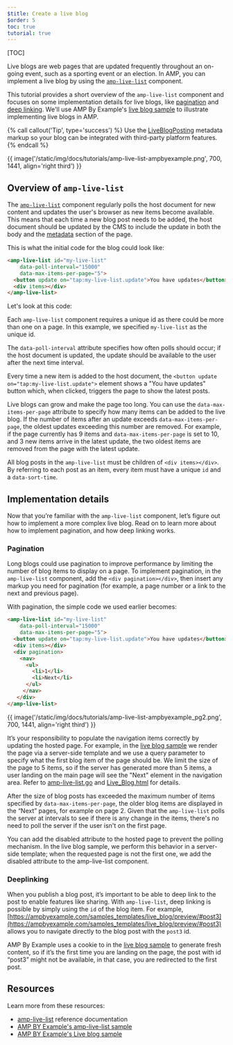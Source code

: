 ```yaml
---
$title: Create a live blog
$order: 5
toc: true
tutorial: true
---
```


[TOC]



Live blogs are web pages that are updated frequently throughout an on-going event, such as a sporting event or an election. In AMP, you can implement a live blog by using the [`amp-live-list`](/docs/reference/components/amp-live-list.html) component.

This tutorial provides a short overview of the `amp-live-list` component and focuses on some implementation details for live blogs, like [pagination](#pagination) and [deep linking](#deeplinking). We'll use AMP By Example's [live blog sample](https://www.ampbyexample.com/samples_templates/live_blog/) to illustrate implementing live blogs in AMP.

{% call callout('Tip', type='success') %}
Use the [LiveBlogPosting](http://schema.org/LiveBlogPosting) metadata markup so your blog can be integrated with third-party platform features.
{% endcall %}

{{ image('/static/img/docs/tutorials/amp-live-list-ampbyexample.png', 700, 1441, align='right third') }} 

## Overview of `amp-live-list`

The [`amp-live-list`](/docs/reference/components/amp-live-list.html) component regularly polls the host document for new content and updates the user's browser as new items become available. This means that each time a new blog post needs to be added, the host document should be updated by the CMS to include the update in both the body and the [metadata](https://ampbyexample.com/samples_templates/live_blog/#metadata) section of the page.


This is what the initial code for the blog could look like:

```html
<amp-live-list id="my-live-list"
    data-poll-interval="15000"
    data-max-items-per-page="5">
  <button update on="tap:my-live-list.update">You have updates</button>
  <div items></div>
</amp-live-list>
```

Let's look at this code:

Each `amp-live-list` component requires a unique id as there could be more than one on a page.  In this example, we specified `my-live-list` as the unique id.

The `data-poll-interval` attribute specifies how often polls should occur; if the host document is updated, the update should be available to the user after the next time interval.

Every time a new item is added to the host document, the `<button update on="tap:my-live-list.update">` element shows a "You have updates" button which, when clicked, triggers the page to show the latest posts.

Live blogs can grow and make the page too long. You can use the `data-max-items-per-page` attribute to specify how many items can be added to the live blog. If the number of items after an update exceeds `data-max-items-per-page`, the oldest updates exceeding this number are removed. For example, if the page currently has 9 items and `data-max-items-per-page` is set to 10, and 3 new items arrive in the latest update, the two oldest items are removed from the page with the latest update.

All blog posts in the `amp-live-list` must be children of `<div items></div>`. By referring to each post as an item, every item must have a unique `id` and a `data-sort-time`.

## Implementation details

Now that you’re familiar with the `amp-live-list` component, let’s figure out how to implement a more complex live blog. Read on to learn more about how to implement pagination, and how deep linking works.

### Pagination

Long blogs could use pagination to improve performance by limiting the number of blog items to display on a page. To implement pagination, in the `amp-live-list` component, add the `<div pagination></div>`, then insert any markup you need for pagination (for example, a page number or a link to the next and previous page).

With pagination, the simple code we used earlier becomes:

```html
<amp-live-list id="my-live-list"
    data-poll-interval="15000"
    data-max-items-per-page="5">
  <button update on="tap:my-live-list.update">You have updates</button>
  <div items></div>
  <div pagination>
    <nav>
      <ul>
        <li>1</li>
        <li>Next</li>
      </ul>
     </nav>
   </div>
</amp-live-list>
```

{{ image('/static/img/docs/tutorials/amp-live-list-ampbyexample_pg2.png', 700, 1441, align='right third') }}  

It’s your responsibility to populate the navigation items correctly by updating the hosted page. For example, in the [live blog sample](https://www.ampbyexample.com/samples_templates/live_blog/) we render the page via a server-side template and we use a query parameter to specify what the first blog item of the page should be. We limit the size of the page to 5 items, so if the server has generated more than 5 items, a user landing on the main page will see the "Next" element in the navigation area. Refer to [amp-live-list.go](https://github.com/ampproject/amp-by-example/blob/master/backend/amp-live-list.go#L182) and [Live_Blog.html](https://github.com/ampproject/amp-by-example/blob/master/src/60_Samples_%2526_Templates/Live_Blog.html) for details.

After the size of blog posts has exceeded the maximum number of items specified by `data-max-items-per-page`, the older blog items are displayed in the “Next” pages, for example on page 2. Given that the `amp-live-list` polls the server at intervals to see if there is any change in the items, there's no need to poll the server if the user isn't on the first page.

You can add the disabled attribute to  the hosted page to prevent the polling mechanism. In the live blog sample, we perform this behavior in  a server-side template; when the requested page is not the first one, we add the disabled attribute to the amp-live-list component.

### Deeplinking

When you publish a blog post, it’s important to be able to deep link to the post to enable features like sharing. With `amp-live-list`, deep linking is possible by simply using the `id` of the blog item. For example, [https://ampbyexample.com/samples_templates/live_blog/preview/#post3](https://ampbyexample.com/samples_templates/live_blog/preview/#post3) allows you to navigate directly to the blog post with the `post3` id.

AMP By Example uses a cookie to in the [live blog sample](https://www.ampbyexample.com/samples_templates/live_blog/) to generate fresh content, so if it’s the first time you are landing on the page, the post with id “post3” might not be available, in that case, you are redirected to the first post.


## Resources

Learn more from these resources:

- [amp-live-list](/docs/reference/components/amp-live-list.html) reference documentation
- [AMP BY Example's amp-live-list sample](https://ampbyexample.com/components/amp-live-list/)
- [AMP BY Example's Live blog sample](https://www.ampbyexample.com/samples_templates/live_blog/)

